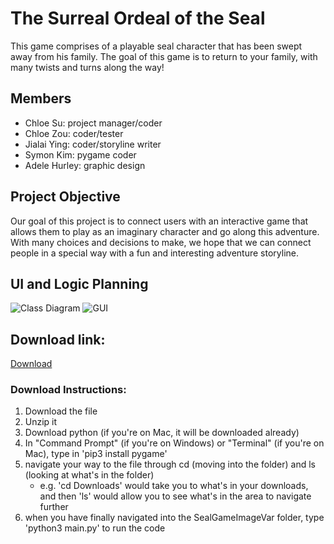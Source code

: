 # The Surreal Ordeal of the Seal

This game comprises of a playable seal character that has been swept away from his family. The goal of this game is to return to your family, with many twists and turns along the way!

## Members
* Chloe Su: project manager/coder
* Chloe Zou: coder/tester
* Jialai Ying: coder/storyline writer
* Symon Kim: pygame coder
* Adele Hurley: graphic design


## Project Objective
Our goal of this project is to connect users with an interactive game that allows them to play as an imaginary character and go along this adventure. With many choices and decisions to make, we hope that we can connect people in a special way with a fun and interesting adventure storyline.
## UI and Logic Planning
![Class Diagram](https://github.com/akiaxin/creativename/blob/main/images/classdiagram(CS).png)
![GUI]()
## Download link:
[Download](https://github.com/akiaxin/creativename/raw/main/src/SealGameImageVar.zip)
### Download Instructions:
1. Download the file
2. Unzip it
3. Download python (if you're on Mac, it will be downloaded already)
4. In "Command Prompt" (if you're on Windows) or "Terminal" (if you're on Mac), type in 'pip3 install pygame'
5. navigate your way to the file through cd (moving into the folder) and ls (looking at what's in the folder)
   - e.g. 'cd Downloads' would take you to what's in your downloads, and then 'ls' would allow you to see what's in the area to navigate further
6. when you have finally navigated into the SealGameImageVar folder, type 'python3 main.py' to run the code
